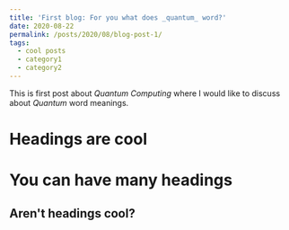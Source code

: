 ```yaml
---
title: 'First blog: For you what does _quantum_ word?'
date: 2020-08-22
permalink: /posts/2020/08/blog-post-1/
tags:
  - cool posts
  - category1
  - category2
---
```


This is first post about *Quantum Computing* where I would like 
to discuss about _Quantum_ word meanings.


Headings are cool
======

You can have many headings
======

Aren't headings cool?
------
